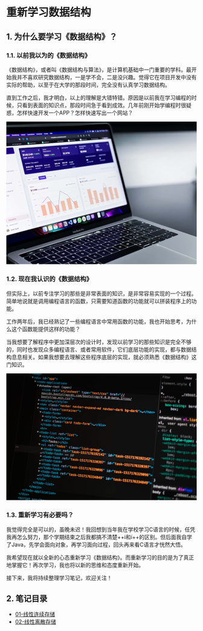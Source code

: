 # 重新学习数据结构


## 1. 为什么要学习《数据结构》？


### 1.1. 以前我以为的《数据结构》

《数据结构》，或者叫《数据结构与算法》，是计算机基础中一门重要的学科。最开始我并不喜欢研究数据结构，一是学不会，二是没兴趣。觉得它在项目开发中没有实际的帮助，以至于在大学的那段时间，完全没有认真学习数据结构。

直到工作之后，我才明白，以上的理解是大错特错。原因是以前我在学习编程的时候，只看到表面的知识点，那段时间急于看到成效。几年前刚开始学编程时很疑惑，怎样快速开发一个APP？怎样快速写出一个网站？

![00-01.jpg](./img/00-01.jpg)

### 1.2. 现在我认识的《数据结构》

但实际上，以前专注学习的那些是非常表面的知识，是非常容易实现的一个过程。简单地说就是调用编程语言的函数，只需要知道函数的功能就可以拼装程序上的功能。


工作两年后，我已经熟记了一些编程语言中常用函数的功能，我也开始思考，为什么这个函数能提供这样的功能？


当我想要了解程序中更加深层次的设计时，发现以前学习的那些知识是完全不够的，同时也发现众多编程语言、或者常用软件，它们底层功能的实现，都与数据结构息息相关。如果我想要去理解这些程序底层的实现，就必须熟悉《数据结构》这门知识。

![00-02.jpg](./img/00-02.jpg)

### 1.3. 重新学习有必要吗？

我觉得完全是可以的，虽晚未迟！我回想到当年我在学校学习C语言的时候，任凭我再怎么努力，那个学期结束之后我都搞不清楚++i和i++的区别。但后面我自学了Java，先学会面向对象，再学习面向过程，回头再来看C语言才恍然大悟。


我希望现在就以全新的心态重新学习《数据结构》。而重新学习的目的是为了真正地掌握它！再次学习，我也将以新的思维和态度重新开始。

接下来，我将持续整理学习笔记，欢迎关注！


## 2. 笔记目录



- [01-线性连续存储](01-线性连续存储.md)
- [02-线性离散存储](02-线性离散存储.md)
